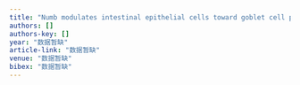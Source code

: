 ```yaml
---
title: "Numb modulates intestinal epithelial cells toward goblet cell phenotype by inhibiting the Notch signaling pathway"
authors: []
authors-key: []
year: "数据暂缺"
article-link: "数据暂缺"
venue: "数据暂缺"
bibex: "数据暂缺"
---
```

